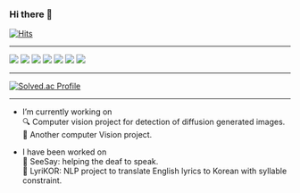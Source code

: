 ### Hi there 👋

<!--
**pancakesontuesday/pancakesontuesday** is a ✨ _special_ ✨ repository because its `README.md` (this file) appears on your GitHub profile.

Here are some ideas to get you started:

- 🔭 I’m currently working on ...
- 🌱 I’m currently learning ...
- 👯 I’m looking to collaborate on ...
- 🤔 I’m looking for help with ...
- 💬 Ask me about ...
- 📫 How to reach me: ...
- 😄 Pronouns: ...
- ⚡ Fun fact: ...
-->

[![Hits](https://hits.seeyoufarm.com/api/count/incr/badge.svg?url=https%3A%2F%2Fgithub.com%2Fpancakesontuesday&count_bg=%236E7F64&title_bg=%23483C32&icon=bitrise.svg&icon_color=%23FCFCFC&title=hits&edge_flat=false)](https://hits.seeyoufarm.com)

---

![](https://img.shields.io/badge/C-A8B9CC?style=for-the-badge&logo=c&logoColor=white)
![](https://img.shields.io/badge/C++-00599C?style=for-the-badge&logo=c%2B%2B&logoColor=white)
![](https://img.shields.io/badge/Python-3776AB?style=for-the-badge&logo=python&logoColor=white)
![](https://img.shields.io/badge/Go-00ADD8?style=for-the-badge&logo=go&logoColor=white)
![](https://img.shields.io/badge/OCaml-EC6813?style=for-the-badge&logo=ocaml&logoColor=white)
![](https://img.shields.io/badge/Verilog-ED1B24?style=for-the-badge&logo=verilog&logoColor=white)
![](https://img.shields.io/badge/Q%23-690057?style=for-the-badge&logo=qsharp&logoColor=white)

---

[![Solved.ac Profile](http://mazassumnida.wtf/api/v2/generate_badge?boj=mulberry3280)](https://solved.ac/mulberry3280/)


---

* I’m currently working on \
🔍 Computer vision project for detection of diffusion generated images. \
👀 Another computer Vision project.

* I have been worked on \
👄 SeeSay: helping the deaf to speak. \
🎵 LyriKOR: NLP project to translate English lyrics to Korean with syllable constraint.

